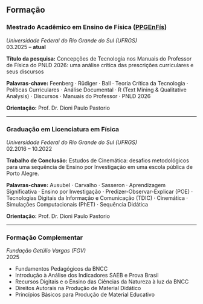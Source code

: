 <h2 id="formacao">Formação</h2>

<h3><strong>Mestrado Acadêmico em Ensino de Física (<a href="https://www.ufrgs.br/ppgenfis" target="_blank">PPGEnFís</a>)</strong></h3>
<p><em>Universidade Federal do Rio Grande do Sul (UFRGS)</em><br/>
03.2025 – <strong>atual</strong></p>

<p><strong>Título da pesquisa:</strong> Concepções de Tecnologia nos Manuais do Professor de Física do PNLD 2026: uma análise crítica das prescrições curriculares e seus discursos</p>

<p><strong>Palavras-chave:</strong> Feenberg · Rüdiger · Ball · Teoria Crítica da Tecnologia · Políticas Curriculares · Análise Documental · R (Text Mining & Qualitative Analysis) · Discursos · Manuais do Professor · PNLD 2026</p>

<p><strong>Orientação:</strong> Prof. Dr. Dioni Paulo Pastorio</p>

<hr/>

<h3><strong>Graduação em Licenciatura em Física</strong></h3>
<p><em>Universidade Federal do Rio Grande do Sul (UFRGS)</em><br/>
02.2016 – 10.2022</p>

<p><strong>Trabalho de Conclusão:</strong> Estudos de Cinemática: desafios metodológicos para uma sequência de Ensino por Investigação em uma escola pública de Porto Alegre.</p>

<p><strong>Palavras-chave:</strong> Ausubel · Carvalho · Sasseron · Aprendizagem Significativa · Ensino por Investigação · Predizer-Observar-Explicar (POE) · Tecnologias Digitais da Informação e Comunicação (TDIC) · Cinemática · Simulações Computacionais (PhET) · Sequência Didática</p>

<p><strong>Orientação:</strong> Prof. Dr. Dioni Paulo Pastorio</p>

<hr/>

<h3><strong>Formação Complementar</strong></h3>
<p><em>Fundação Getúlio Vargas (FGV)</em><br/>
2025</p>

<ul>
  <li>Fundamentos Pedagógicos da BNCC</li>
  <li>Introdução à Análise dos Indicadores SAEB e Prova Brasil</li>
  <li>Recursos Digitais e o Ensino das Ciências da Natureza à luz da BNCC</li>
  <li>Direitos Autorais na Produção de Material Didático</li>
  <li>Princípios Básicos para Produção de Material Educativo</li>
</ul>
